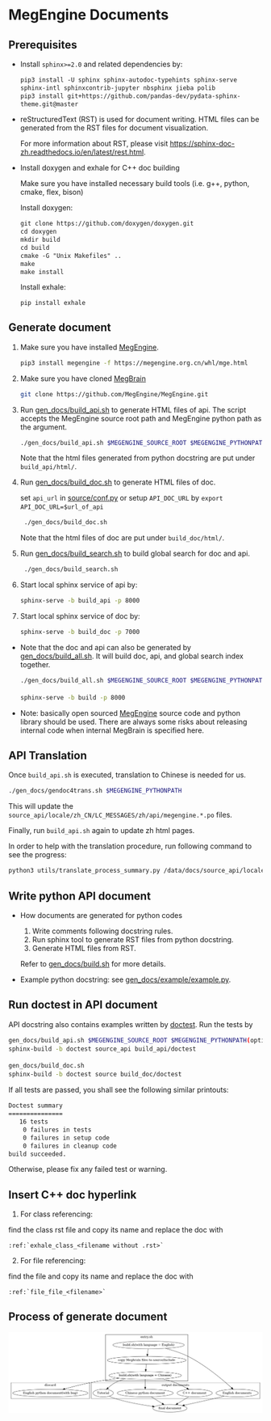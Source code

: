 # MegEngine Documents

## Prerequisites

- Install `sphinx>=2.0` and related dependencies by:
    ```
    pip3 install -U sphinx sphinx-autodoc-typehints sphinx-serve sphinx-intl sphinxcontrib-jupyter nbsphinx jieba polib
    pip3 install git+https://github.com/pandas-dev/pydata-sphinx-theme.git@master
    ```
- reStructuredText (RST) is used for document writing. HTML files can be generated from the RST files for document visualization.

    For more information about RST, please visit https://sphinx-doc-zh.readthedocs.io/en/latest/rest.html.

- Install doxygen and exhale for C++ doc building

    Make sure you have installed necessary build tools (i.e. g++, python, cmake, flex, bison)

    Install doxygen: 
    ```
    git clone https://github.com/doxygen/doxygen.git
    cd doxygen
    mkdir build
    cd build
    cmake -G "Unix Makefiles" ..
    make
    make install
    ```
    Install exhale:
    ```
    pip install exhale
    ```

## Generate document

1. Make sure you have installed [MegEngine](https://github.com/MegEngine/MegEngine).

    ```bash
    pip3 install megengine -f https://megengine.org.cn/whl/mge.html
    ```

2. Make sure you have cloned [MegBrain](https://git-core.megvii-inc.com/brain-sdk/MegBrain)

    ```bash
    git clone https://github.com/MegEngine/MegEngine.git
    ```

3. Run [gen_docs/build_api.sh](gen_docs/build_api.sh) to generate HTML files of api.
    The script accepts the MegEngine source root path and MegEngine python path as the argument.

    ```bash
    ./gen_docs/build_api.sh $MEGENGINE_SOURCE_ROOT $MEGENGINE_PYTHONPATH(optional)
    ```

    Note that the html files generated from python docstring are put under `build_api/html/`.

4. Run [gen_docs/build_doc.sh](gen_docs/build_doc.sh) to generate HTML files of doc.

    set `api_url` in [source/conf.py](source/conf.py) or setup `API_DOC_URL` by `export API_DOC_URL=$url_of_api`
   ```bash
    ./gen_docs/build_doc.sh
   ```
    Note that the html files of doc are put under `build_doc/html/`.

5. Run [gen_docs/build_search.sh](gen_docs/build_search.sh) to build global search for doc and api.

   ```bash
    ./gen_docs/build_search.sh
   ```

6. Start local sphinx service of api by:
    ```bash
    sphinx-serve -b build_api -p 8000
    ```
7. Start local sphinx service of doc by:
    ```bash
    sphinx-serve -b build_doc -p 7000
    ```

* Note that the doc and api can also be generated by [gen_docs/build_all.sh](gen_docs/build_all.sh). It will build doc, api, and global search index together.

    ```bash
    ./gen_docs/build_all.sh $MEGENGINE_SOURCE_ROOT $MEGENGINE_PYTHONPATH(optional)

    sphinx-serve -b build -p 8000
    ```

* Note: basically open sourced [MegEngine](https://github.com/MegEngine) source code and python library should be used. There are always some risks about releasing internal code when internal MegBrain is specified here.


## API Translation

Once `build_api.sh` is executed, translation to Chinese is needed for us.

```bash
./gen_docs/gendoc4trans.sh $MEGENGINE_PYTHONPATH
```

This will update the `source_api/locale/zh_CN/LC_MESSAGES/zh/api/megengine.*.po` files.

Finally, run `build_api.sh` again to update zh html pages.

In order to help with the translation procedure, run following command to see the progress:

```bash
python3 utils/translate_process_summary.py /data/docs/source_api/locale/zh_CN/LC_MESSAGES/zh/api/
```


## Write python API document

* How documents are generated for python codes
    1. Write comments following docstring rules.
    2. Run sphinx tool to generate RST files from python docstring.
    3. Generate HTML files from RST.

    Refer to [gen_docs/build.sh](gen_docs/build.sh) for more details.

* Example python docstring: see [gen_docs/example/example.py](gen_docs/example/example.py).

## Run doctest in API document

API docstring also contains examples written by [doctest](https://docs.python.org/3/library/doctest.html). Run the tests by

```bash
gen_docs/build_api.sh $MEGENGINE_SOURCE_ROOT $MEGENGINE_PYTHONPATH(optional)
sphinx-build -b doctest source_api build_api/doctest

gen_docs/build_doc.sh
sphinx-build -b doctest source build_doc/doctest
```

If all tests are passed, you shall see the following similar printouts:

```
Doctest summary
===============
   16 tests
    0 failures in tests
    0 failures in setup code
    0 failures in cleanup code
build succeeded.
```

Otherwise, please fix any failed test or warning.

## Insert C++ doc hyperlink

1. For class referencing:

find the class rst file and copy its name and replace the doc with
```
:ref:`exhale_class_<filename without .rst>`
```

2. For file referencing:

find the file and copy its name and replace the doc with
```
:ref:`file_file_<filename>`
```

## Process of generate document
!["entry.sh process"](source/entry.png)